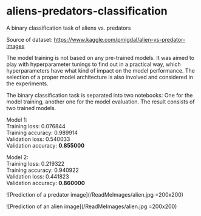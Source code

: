 # aliens-predators-classification
A binary classification task of aliens vs. predators

Source of dataset: https://www.kaggle.com/pmigdal/alien-vs-predator-images

The model training is not based on any pre-trained models. It was aimed to play with hyperparameter tunings to find out in a practical way, which hyperparameters have what kind of impact on the model performance. The selection of a proper model architecture is also involved and considered in the experiments.

The binary classification task is separated into two notebooks: One for the model training, another one for the model evaluation. The result consists of two trained models.

Model 1:<br>
Training loss: 0.076844<br>
Training accuracy: 0.989914<br>
Validation loss: 0.540033<br>
Validation accuracy: **0.855000**<br>

Model 2:<br>
Training loss: 0.219322<br>
Training accuracy: 0.940922<br>
Validation loss: 0.441823<br>
Validation accuracy: **0.860000**<br>

![Prediction of a predator image](/ReadMeImages/alien.jpg =200x200)

![Prediction of an alien image](/ReadMeImages/alien.jpg =200x200)